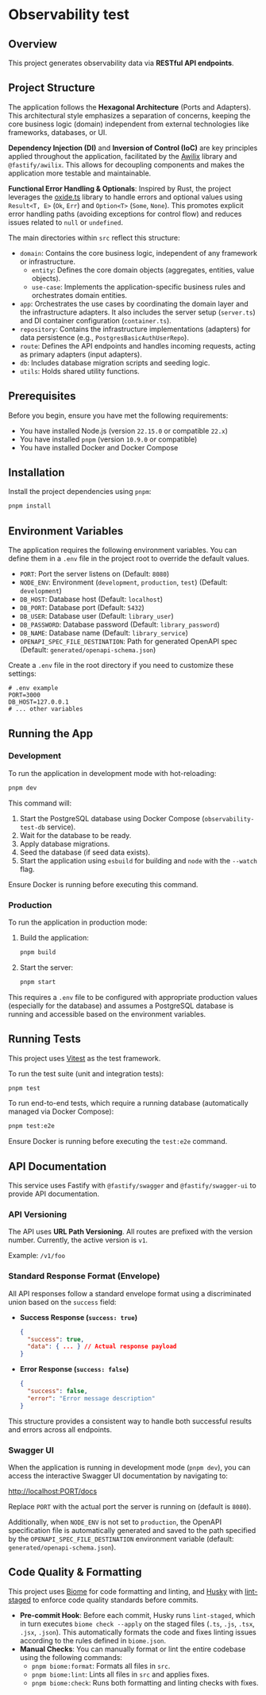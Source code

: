 # Observability test

## Overview

This project generates observability data via **RESTful API endpoints**. 

## Project Structure

The application follows the **Hexagonal Architecture** (Ports and Adapters). This architectural style emphasizes a separation of concerns, keeping the core business logic (domain) independent from external technologies like frameworks, databases, or UI.

**Dependency Injection (DI)** and **Inversion of Control (IoC)** are key principles applied throughout the application, facilitated by the [Awilix](https://github.com/jeffijoe/awilix) library and `@fastify/awilix`. This allows for decoupling components and makes the application more testable and maintainable.

**Functional Error Handling & Optionals**: Inspired by Rust, the project leverages the [oxide.ts](https://github.com/vriad/oxide.ts) library to handle errors and optional values using `Result<T, E>` (`Ok`, `Err`) and `Option<T>` (`Some`, `None`). This promotes explicit error handling paths (avoiding exceptions for control flow) and reduces issues related to `null` or `undefined`.

The main directories within `src` reflect this structure:

*   `domain`: Contains the core business logic, independent of any framework or infrastructure.
    *   `entity`: Defines the core domain objects (aggregates, entities, value objects).
    *   `use-case`: Implements the application-specific business rules and orchestrates domain entities.
*   `app`: Orchestrates the use cases by coordinating the domain layer and the infrastructure adapters. It also includes the server setup (`server.ts`) and DI container configuration (`container.ts`).
*   `repository`: Contains the infrastructure implementations (adapters) for data persistence (e.g., `PostgresBasicAuthUserRepo`).
*   `route`: Defines the API endpoints and handles incoming requests, acting as primary adapters (input adapters).
*   `db`: Includes database migration scripts and seeding logic.
*   `utils`: Holds shared utility functions.

## Prerequisites

Before you begin, ensure you have met the following requirements:
*   You have installed Node.js (version `22.15.0` or compatible `22.x`)
*   You have installed `pnpm` (version `10.9.0` or compatible)
*   You have installed Docker and Docker Compose

## Installation

Install the project dependencies using `pnpm`:

```bash
pnpm install
```

## Environment Variables

The application requires the following environment variables. You can define them in a `.env` file in the project root to override the default values.

*   `PORT`: Port the server listens on (Default: `8080`)
*   `NODE_ENV`: Environment (`development`, `production`, `test`) (Default: `development`)
*   `DB_HOST`: Database host (Default: `localhost`)
*   `DB_PORT`: Database port (Default: `5432`)
*   `DB_USER`: Database user (Default: `library_user`)
*   `DB_PASSWORD`: Database password (Default: `library_password`)
*   `DB_NAME`: Database name (Default: `library_service`)
*   `OPENAPI_SPEC_FILE_DESTINATION`: Path for generated OpenAPI spec (Default: `generated/openapi-schema.json`)

Create a `.env` file in the root directory if you need to customize these settings:

```dotenv
# .env example
PORT=3000
DB_HOST=127.0.0.1
# ... other variables
```


## Running the App

### Development

To run the application in development mode with hot-reloading:

```bash
pnpm dev
```

This command will:
1.  Start the PostgreSQL database using Docker Compose (`observability-test-db` service).
2.  Wait for the database to be ready.
3.  Apply database migrations.
4.  Seed the database (if seed data exists).
5.  Start the application using `esbuild` for building and `node` with the `--watch` flag.

Ensure Docker is running before executing this command.

### Production

To run the application in production mode:

1.  Build the application:
    ```bash
    pnpm build
    ```
2.  Start the server:
    ```bash
    pnpm start
    ```

This requires a `.env` file to be configured with appropriate production values (especially for the database) and assumes a PostgreSQL database is running and accessible based on the environment variables.

## Running Tests

This project uses [Vitest](https://vitest.dev/) as the test framework.

To run the test suite (unit and integration tests):

```bash
pnpm test
```

To run end-to-end tests, which require a running database (automatically managed via Docker Compose):

```bash
pnpm test:e2e
```

Ensure Docker is running before executing the `test:e2e` command.

## API Documentation

This service uses Fastify with `@fastify/swagger` and `@fastify/swagger-ui` to provide API documentation.

### API Versioning

The API uses **URL Path Versioning**. All routes are prefixed with the version number. Currently, the active version is `v1`.

Example: `/v1/foo`

### Standard Response Format (Envelope)

All API responses follow a standard envelope format using a discriminated union based on the `success` field:

*   **Success Response (`success: true`)**
    ```json
    {
      "success": true,
      "data": { ... } // Actual response payload
    }
    ```
*   **Error Response (`success: false`)**
    ```json
    {
      "success": false,
      "error": "Error message description"
    }
    ```

This structure provides a consistent way to handle both successful results and errors across all endpoints.

### Swagger UI

When the application is running in development mode (`pnpm dev`), you can access the interactive Swagger UI documentation by navigating to:

[http://localhost:PORT/docs](http://localhost:PORT/docs)

Replace `PORT` with the actual port the server is running on (default is `8080`).

Additionally, when `NODE_ENV` is not set to `production`, the OpenAPI specification file is automatically generated and saved to the path specified by the `OPENAPI_SPEC_FILE_DESTINATION` environment variable (default: `generated/openapi-schema.json`).

## Code Quality & Formatting

This project uses [Biome](https://biomejs.dev/) for code formatting and linting, and [Husky](https://typicode.github.io/husky/) with [lint-staged](https://github.com/okonet/lint-staged) to enforce code quality standards before commits.

*   **Pre-commit Hook**: Before each commit, Husky runs `lint-staged`, which in turn executes `biome check --apply` on the staged files (`.ts`, `.js`, `.tsx`, `.jsx`, `.json`). This automatically formats the code and fixes linting issues according to the rules defined in `biome.json`.
*   **Manual Checks**: You can manually format or lint the entire codebase using the following commands:
    *   `pnpm biome:format`: Formats all files in `src`.
    *   `pnpm biome:lint`: Lints all files in `src` and applies fixes.
    *   `pnpm biome:check`: Runs both formatting and linting checks with fixes.